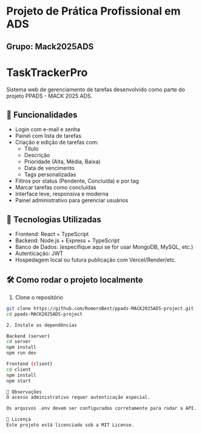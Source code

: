 # Projeto de Prática Profissional em ADS
## Grupo: Mack2025ADS
# TaskTrackerPro

Sistema web de gerenciamento de tarefas desenvolvido como parte do projeto PPADS - MACK 2025 ADS.

## 🚀 Funcionalidades

- Login com e-mail e senha
- Painel com lista de tarefas
- Criação e edição de tarefas com:
  - Título
  - Descrição
  - Prioridade (Alta, Média, Baixa)
  - Data de vencimento
  - Tags personalizadas
- Filtros por status (Pendente, Concluída) e por tag
- Marcar tarefas como concluídas
- Interface leve, responsiva e moderna
- Painel administrativo para gerenciar usuários

## 🧰 Tecnologias Utilizadas

- Frontend: React + TypeScript
- Backend: Node.js + Express + TypeScript
- Banco de Dados: (especifique aqui se for usar MongoDB, MySQL, etc.)
- Autenticação: JWT
- Hospedagem local ou futura publicação com Vercel/Render/etc.

## 🛠️ Como rodar o projeto localmente

1. Clone o repositório

```bash
git clone https://github.com/RomeroBest/ppads-MACK2025ADS-project.git
cd ppads-MACK2025ADS-project

2. Instale as dependências

Backend (server)
cd server
npm install
npm run dev

Frontend (client)
cd client
npm install
npm start

📝 Observações
O acesso administrativo requer autenticação especial.

Os arquivos .env devem ser configurados corretamente para rodar a API.

📄 Licença
Este projeto está licenciado sob a MIT License.

